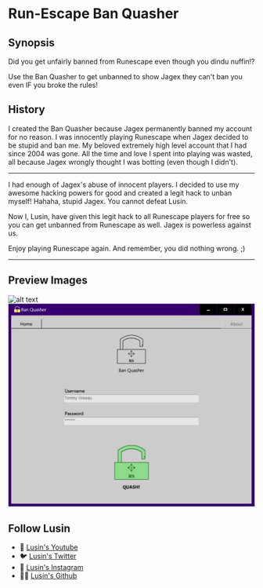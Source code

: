 # Run-Escape Ban Quasher
## Synopsis
Did you get unfairly banned from Runescape even though you dindu nuffin!?  

Use the Ban Quasher to get unbanned to show Jagex they can't ban you even IF you broke the rules!

## History

I created the Ban Quasher because Jagex permanently banned my account for no reason.  I was innocently playing Runescape when Jagex decided to be stupid and ban me.  My beloved extremely high level account that I had since 2004 was gone.  All the time and love I spent into playing was wasted, all because Jagex wrongly thought I was botting (even though I didn't).
***
I had enough of Jagex's abuse of innocent players.  I decided to use my awesome hacking powers for good and created a legit hack to unban myself!  Hahaha, stupid Jagex.  You cannot defeat Lusin.

Now I, Lusin, have given this legit hack to all Runescape players for free so you can get unbanned from Runescape as well.  Jagex is powerless against us.

Enjoy playing Runescape again.  And remember, you did nothing wrong.  ;)
***
## Preview Images 

![alt text]()
![alt text](https://raw.githubusercontent.com/Lusin333/Ban-Quasher/master/Ban%20Quasher%20Preview.png)

## Follow Lusin
* 🎥 [Lusin's Youtube](https://www.Youtube.com/c/Lusin333?sub_confirmation=1)
* 🐦 [Lusin's Twitter](https://Twitter.com/Lusin333)
* 📸 [Lusin's Instagram](https://www.instagram.com/Lusin.333)
* 👩‍💻 [Lusin's Github](https://Github.com/Lusin333)
